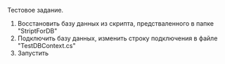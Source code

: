 Тестовое задание.

1. Восстановить базу данных из скрипта, предстваленного в папке "StriptForDB"
2. Подключить базу данных, изменить строку подключения в файле "TestDBContext.cs"
3. Запустить
